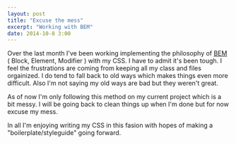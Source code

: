 ```yaml
---
layout: post
title: "Excuse the mess"
excerpt: "Working with BEM"
date: 2014-10-8 3:00
---
```


Over the last month I've been working implementing the philosophy of [BEM](https://bem.info/method/) ( Block, Element, Modifier ) with my CSS. I have to admit it's been tough. I feel the frustrations are coming from keeping all my class and files orgainized. I do tend to fall back to old ways which makes things even more difficult. Also I'm not saying my old ways are bad but they weren't great.

As of now I'm only following this method on my current project which is a bit messy. I will be going back to clean things up when I'm done but for now excuse my mess. 

In all I'm enjoying writing my CSS in this fasion with hopes of making a "boilerplate/styleguide" going forward.